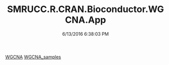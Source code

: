 ﻿---
title: SMRUCC.R.CRAN.Bioconductor.WGCNA.App
date: 6/13/2016 6:38:03 PM
---

[WGCNA](T-SMRUCC.R.CRAN.Bioconductor.WGCNA.App.WGCNA.html)
[WGCNA_samples](T-SMRUCC.R.CRAN.Bioconductor.WGCNA.App.WGCNA_samples.html)
